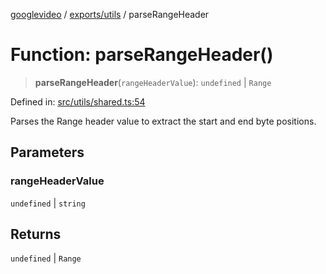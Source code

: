 [googlevideo](../../../README.md) / [exports/utils](../README.md) / parseRangeHeader

# Function: parseRangeHeader()

> **parseRangeHeader**(`rangeHeaderValue`): `undefined` \| `Range`

Defined in: [src/utils/shared.ts:54](https://github.com/LuanRT/googlevideo/blob/5b84100979befab767d819a9606dde964d469341/src/utils/shared.ts#L54)

Parses the Range header value to extract the start and end byte positions.

## Parameters

### rangeHeaderValue

`undefined` | `string`

## Returns

`undefined` \| `Range`
